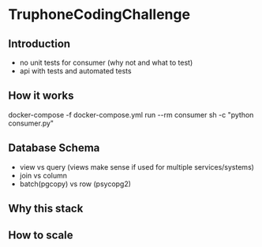 # TruphoneCodingChallenge

## Introduction

- no unit tests for consumer (why not and what to test)
- api with tests and automated tests

## How it works

docker-compose -f docker-compose.yml run --rm consumer sh -c "python consumer.py"

## Database Schema

- view vs query (views make sense if used for multiple services/systems)
- join vs column
- batch(pgcopy) vs row (psycopg2)


## Why this stack

## How to scale
